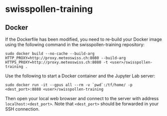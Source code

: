 # swisspollen-training

## Docker

If the Dockerfile has been modified, you need to re-build your Docker image using the following command in the swisspollen-training repository:

```sudo docker build --no-cache --build-arg HTTP_PROXY=http://proxy.meteoswiss.ch:8080 --build-arg HTTPS_PROXY=http://proxy.meteoswiss.ch:8080 -t <user>/swisspollen-training .```

Use the following to start a Docker container and the Jupyter Lab server:

```sudo docker run -it --gpus all --rm -v `pwd`:/tf/home/ -p <dest_port>:8888 <user>/swisspollen-training```

Then open your local web browser and connect to the server with address `localhost:<dest_port>`. Note that `<dest_port>` should be forwarded in your SSH connection.
